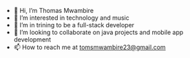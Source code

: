 - 👋 Hi, I’m Thomas Mwambire
- 👀 I’m interested in technology and music
- 🌱 I’m in trining to be a full-stack developer
- 💞️ I’m looking to collaborate on java projects and mobile app development
- 📫 How to reach me at tomsmwambire23@gmail.com

<!---
tsm-23/tsm-23 is a ✨ special ✨ repository because its `README.md` (this file) appears on your GitHub profile.
You can click the Preview link to take a look at your changes.
--->
